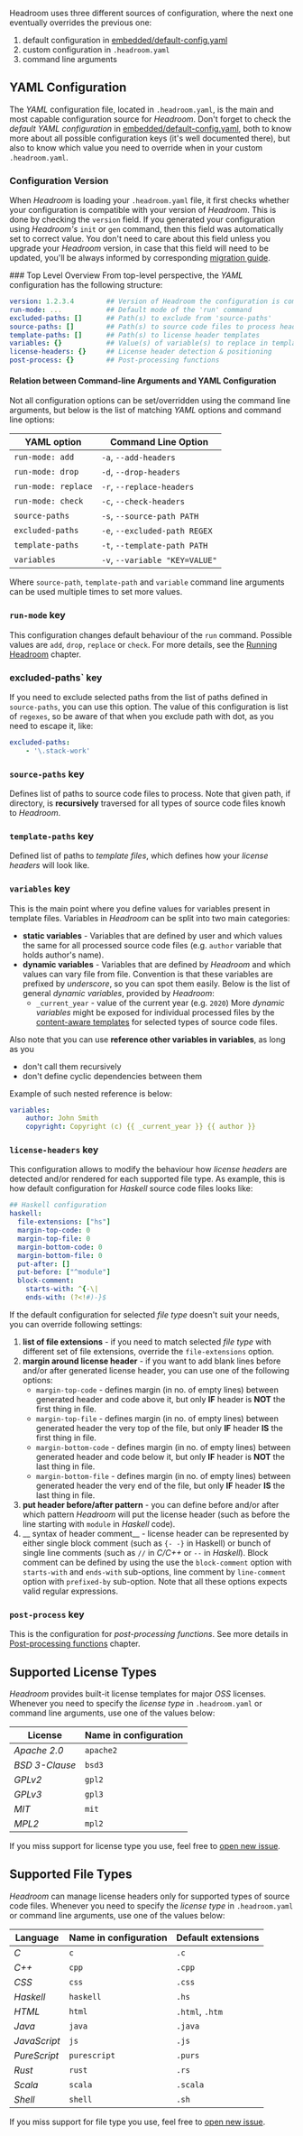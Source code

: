 Headroom uses three different sources of configuration, where the next one eventually overrides the previous one:

1. default configuration in [embedded/default-config.yaml][file:embedded/default-config.yaml]
1. custom configuration in `.headroom.yaml`
1. command line arguments

## YAML Configuration
The _YAML_ configuration file, located in `.headroom.yaml`, is the main and most capable configuration source for _Headroom_. Don't forget to check the _default YAML configuration_ in [embedded/default-config.yaml][file:embedded/default-config.yaml], both to know more about all possible configuration keys (it's well documented there), but also to know which value you need to override when in your custom `.headroom.yaml`.

### Configuration Version
When _Headroom_ is loading your `.headroom.yaml` file, it first checks whether your configuration is compatible with your version of _Headroom_. This is done by checking the `version` field. If you generated your configuration using _Headroom's_ `init` or `gen` command, then this field was automatically set to correct value. You don't need to care about this field unless you upgrade your _Headroom_ version, in case that this field will need to be updated, you'll be always informed by corresponding [migration guide][doc:migration-guide].

### Top Level Overview
From top-level perspective, the _YAML_ configuration has the following structure:

```yaml
version: 1.2.3.4        ## Version of Headroom the configuration is compatible with
run-mode: ...           ## Default mode of the 'run' command
excluded-paths: []      ## Path(s) to exclude from 'source-paths'
source-paths: []        ## Path(s) to source code files to process headers in
template-paths: []      ## Path(s) to license header templates
variables: {}           ## Value(s) of variable(s) to replace in template(s)
license-headers: {}     ## License header detection & positioning
post-process: {}        ## Post-processing functions
```

#### Relation between Command-line Arguments and YAML Configuration
Not all configuration options can be set/overridden using the command line arguments, but below is the list of matching _YAML_ options and command line options:

| YAML option         | Command Line Option            |		
|---------------------|--------------------------------|		
| `run-mode: add`     | `-a`, `--add-headers`          |		
| `run-mode: drop`    | `-d`, `--drop-headers`         |		
| `run-mode: replace` | `-r`, `--replace-headers`      |	
| `run-mode: check`   | `-c`, `--check-headers`        |		
| `source-paths`      | `-s`, `--source-path PATH`     |	
| `excluded-paths`    | `-e`, `--excluded-path REGEX`  |	
| `template-paths`    | `-t`, `--template-path PATH`   |
| `variables`         | `-v`, `--variable "KEY=VALUE"` |

Where `source-path`, `template-path` and `variable` command line arguments can be used multiple times to set more values.

### `run-mode` key
This configuration changes default behaviour of the `run` command. Possible values are `add`, `drop`, `replace` or `check`. For more details, see the [Running Headroom][doc:running-headroom#run-command] chapter.

### excluded-paths` key
If you need to exclude selected paths from the list of paths defined in `source-paths`, you can use this option. The value of this configuration is list of `regexes`, so be aware of that when you exclude path with dot, as you need to escape it, like:

```yaml
excluded-paths:
    - '\.stack-work'
```

### `source-paths` key
Defines list of paths to source code files to process. Note that given path, if directory, is __recursively__ traversed for all types of source code files knowh to _Headroom_.

### `template-paths` key
Defined list of paths to _template files_, which defines how your _license headers_ will look like.

### `variables` key
This is the main point where you define values for variables present in template files. Variables in _Headroom_ can be split into two main categories:

- __static variables__ - Variables that are defined by user and which values the same for all processed source code files (e.g. `author` variable that holds author's name).
- __dynamic variables__ - Variables that are defined by _Headroom_ and which values can vary file from file. Convention is that these variables are prefixed by _underscore_, so you can spot them easily. Below is the list of general _dynamic variables_, provided by _Headroom_:
    - `_current_year` - value of the current year (e.g. `2020`)
More _dynamic variables_ might be exposed for individual processed files by the [content-aware templates][doc:templates] for selected types of source code files.

Also note that you can use __reference other variables in variables__, as long as you
- don't call them recursively
- don't define cyclic dependencies between them

Example of such nested reference is below:

```yaml
variables:
    author: John Smith
    copyright: Copyright (c) {{ _current_year }} {{ author }}
```

### `license-headers` key
This configuration allows to modify the behaviour how _license headers_ are detected and/or rendered for each supported file type. As example, this is how default configuration for _Haskell_ source code files looks like:

```yaml
## Haskell configuration
haskell:
  file-extensions: ["hs"]
  margin-top-code: 0
  margin-top-file: 0
  margin-bottom-code: 0
  margin-bottom-file: 0
  put-after: []
  put-before: ["^module"]
  block-comment:
    starts-with: ^{-\|
    ends-with: (?<!#)-}$
```

If the default configuration for selected _file type_ doesn't suit your needs, you can override following settings:

1. __list of file extensions__ - if you need to match selected _file type_ with different set of file extensions, override the `file-extensions` option.
1. __margin around license header__ - if you want to add blank lines before and/or after generated license header, you can use one of the following options:
    - `margin-top-code` - defines margin (in no. of empty lines) between generated header and code above it, but only **IF** header is **NOT** the first thing in file.
    - `margin-top-file` - defines margin (in no. of empty lines) between generated header the very top of the file, but only **IF** header **IS** the first thing in file.
    - `margin-bottom-code` - defines margin (in no. of empty lines) between generated header and code below it, but only **IF** header is **NOT** the last thing in file.
    - `margin-bottom-file` - defines margin (in no. of empty lines) between generated header the very end of the file, but only **IF** header **IS** the last thing in file.
1. __put header before/after pattern__ - you can define before and/or after which pattern _Headroom_ will put the license header (such as before the line starting with `module` in _Haskell_ code).
1. __ syntax of header comment__ - license header can be represented by either single block comment (such as `{- -}` in Haskell) or bunch of single line comments (such as `//` in _C/C++_ or `--` in _Haskell_). Block comment can be defined by using the use the `block-comment` option with `starts-with` and `ends-with` sub-options, line comment by `line-comment` option with `prefixed-by` sub-option. Note that all these options expects valid regular expressions.

### `post-process` key
This is the configuration for _post-processing functions_. See more details in [Post-processing functions][doc:post-processing] chapter.

## Supported License Types
_Headroom_ provides built-it license templates for major _OSS_ licenses. Whenever you need to specify the _license type_ in `.headroom.yaml` or command line arguments, use one of the values below:

| License        | Name in configuration |
|----------------|-----------------------|
| _Apache 2.0_   | `apache2`             |
| _BSD 3-Clause_ | `bsd3`                |
| _GPLv2_        | `gpl2`                |
| _GPLv3_        | `gpl3`                |
| _MIT_          | `mit`                 |
| _MPL2_         | `mpl2`                |

If you miss support for license type you use, feel free to [open new issue][meta:new-issue].

## Supported File Types
_Headroom_ can manage license headers only for supported types of source code files. Whenever you need to specify the _license type_ in `.headroom.yaml` or command line arguments, use one of the values below:

| Language     | Name in configuration | Default extensions |
|--------------|-----------------------|--------------------|
| _C_          | `c`                   | `.c`               |
| _C++_        | `cpp`                 | `.cpp`             |
| _CSS_        | `css`                 | `.css`             |
| _Haskell_    | `haskell`             | `.hs`              |
| _HTML_       | `html`                | `.html`, `.htm`    |
| _Java_       | `java`                | `.java`            |
| _JavaScript_ | `js`                  | `.js`              |
| _PureScript_ | `purescript`          | `.purs`            |
| _Rust_       | `rust`                | `.rs`              |
| _Scala_      | `scala`               | `.scala`           |
| _Shell_      | `shell`               | `.sh`              |

If you miss support for file type you use, feel free to [open new issue][meta:new-issue].


[doc:templates]: templates.md
[doc:migration-guide]: ../migration-guide.md
[doc:running-headroom#run-command]: running-headroom.md#run-command
[doc:post-processing]: post-processing.md
[file:embedded/default-config.yaml]: https://github.com/vaclavsvejcar/headroom/blob/master/embedded/default-config.yaml
[meta:new-issue]: https://github.com/vaclavsvejcar/headroom/issues/new